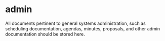 # admin
All documents pertinent to general systems administration, such as scheduling documentation, agendas, minutes, proposals, and other admin documentation should be stored here.
